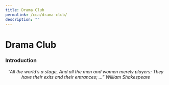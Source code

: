 ```yaml
---
title: Drama Club
permalink: /cca/drama-club/
description: ""
---
```

# Drama Club
### Introduction

<p style="text-align: center;"><i>“All the world’s a stage,  
And all the men and women merely players:  
They have their exits and their entrances; …” 
William Shakespeare</i></p>